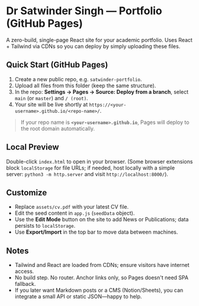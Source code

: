 # Dr Satwinder Singh — Portfolio (GitHub Pages)

A zero-build, single-page React site for your academic portfolio. Uses React + Tailwind via CDNs so you can deploy by simply uploading these files.

## Quick Start (GitHub Pages)

1. Create a new public repo, e.g. `satwinder-portfolio`.
2. Upload all files from this folder (keep the same structure).
3. In the repo: **Settings → Pages → Source: Deploy from a branch**, select `main` (or `master`) and `/ (root)`.
4. Your site will be live shortly at `https://<your-username>.github.io/<repo-name>/`.

> If your repo name is **`<your-username>.github.io`**, Pages will deploy to the root domain automatically.

## Local Preview

Double-click `index.html` to open in your browser. (Some browser extensions block `localStorage` for file URLs; if needed, host locally with a simple server: `python3 -m http.server` and visit `http://localhost:8000/`).

## Customize

- Replace `assets/cv.pdf` with your latest CV file.
- Edit the seed content in `app.js` (`seedData` object).
- Use the **Edit Mode** button on the site to add News or Publications; data persists to `localStorage`.
- Use **Export/Import** in the top bar to move data between machines.

## Notes

- Tailwind and React are loaded from CDNs; ensure visitors have internet access.
- No build step. No router. Anchor links only, so Pages doesn't need SPA fallback.
- If you later want Markdown posts or a CMS (Notion/Sheets), you can integrate a small API or static JSON—happy to help.
